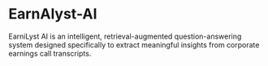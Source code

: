 # EarnAlyst-AI
EarniLyst AI is an intelligent, retrieval-augmented question-answering system designed specifically to extract meaningful insights from corporate earnings call transcripts.
